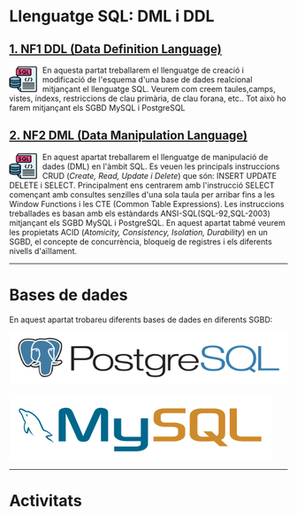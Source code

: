 # Llenguatge SQL: DML i DDL

## [1. NF1 DDL (Data Definition Language)](<NF1 - DDL/README.md>)

<img src="./assets/sql.png"
     alt="SQL"
     style="float: left; margin-right: 10px; width:50px" />

En aquesta partat treballarem el llenguatge de creació i modificació de l'esquema d'una base de dades realcional mitjançant el llenguatge SQL. Veurem com creem taules,camps, vistes, índexs, restriccions de clau primària, de clau forana, etc..
Tot això ho farem mitjançant els SGBD MySQL i PostgreSQL

## [2. NF2 DML (Data Manipulation Language)](<NF2 - Disseny conceptual - model ER/README.md>)

<img src="./assets/sql.png"
     alt="SQL"
     style="float: left; margin-right: 10px; width:50px" />

En aquest apartat treballarem el llenguatge de manipulació de dades (DML) en l'àmbit SQL. Es veuen les principals instruccions CRUD (*Create, Read, Update i Delete*) que són: INSERT UPDATE DELETE i SELECT.
Principalment ens centrarem amb l'instrucció SELECT començant amb consultes senzilles d'una sola taula per arribar fins a les Window Functions i les CTE (Common Table Expressions).
Les instruccions treballades es basan amb els estàndards ANSI-SQL(SQL-92,SQL-2003) mitjançant els SGBD MySQL i PostgreSQL.
En aquest apartat tabmé veurem les propietats ACID (*Atomicity, Consistency, Isolation, Durability*) en un SGBD, el concepte de concurrència, bloqueig de registres i els diferents nivells d'aïllament.

---

# Bases de dades

En aquest apartat trobareu diferents bases de dades en diferents SGBD:

[![PostreSQL Logo](../assets/postgresql-horizontal.svg)](DATABASES/POSTGRESQL/README.md)

[![MySQL Logo](../assets/mysql-horizontal.svg)](DATABASES/MYSQL/README.md)

---

# Activitats